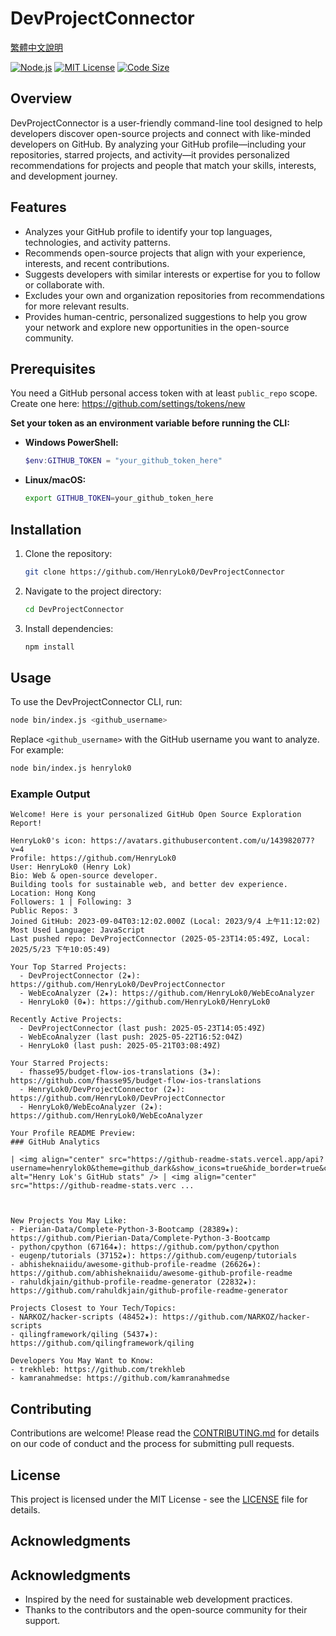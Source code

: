 # DevProjectConnector

[繁體中文說明](./TC.READMEmd)

[![Node.js](https://img.shields.io/badge/Node.js-14%2B-green?logo=node.js)](https://nodejs.org/)
[![MIT License](https://img.shields.io/github/license/HenryLok0/DevProjectConnector?color=blue)](https://github.com/HenryLok0/DevProjectConnector/blob/main/LICENSE)
[![Code Size](https://img.shields.io/github/languages/code-size/HenryLok0/DevProjectConnector?style=flat-square&logo=github)](https://github.com/HenryLok0/DevProjectConnector)

## Overview
DevProjectConnector is a user-friendly command-line tool designed to help developers discover open-source projects and connect with like-minded developers on GitHub. By analyzing your GitHub profile—including your repositories, starred projects, and activity—it provides personalized recommendations for projects and people that match your skills, interests, and development journey.

## Features
- Analyzes your GitHub profile to identify your top languages, technologies, and activity patterns.
- Recommends open-source projects that align with your experience, interests, and recent contributions.
- Suggests developers with similar interests or expertise for you to follow or collaborate with.
- Excludes your own and organization repositories from recommendations for more relevant results.
- Provides human-centric, personalized suggestions to help you grow your network and explore new opportunities in the open-source community.

## Prerequisites

You need a GitHub personal access token with at least `public_repo` scope.  
Create one here: https://github.com/settings/tokens/new

**Set your token as an environment variable before running the CLI:**

- **Windows PowerShell:**
  ```powershell
  $env:GITHUB_TOKEN = "your_github_token_here"
  ```

- **Linux/macOS:**
  ```bash
  export GITHUB_TOKEN=your_github_token_here
  ```

## Installation

1. Clone the repository:
   ```bash
   git clone https://github.com/HenryLok0/DevProjectConnector
   ```

2. Navigate to the project directory:
   ```bash
   cd DevProjectConnector
   ```

3. Install dependencies:
   ```bash
   npm install
   ```

## Usage

To use the DevProjectConnector CLI, run:
```bash
node bin/index.js <github_username>
```
Replace `<github_username>` with the GitHub username you want to analyze.  
For example:
```bash
node bin/index.js henrylok0
```

### Example Output

```
Welcome! Here is your personalized GitHub Open Source Exploration Report!

HenryLok0's icon: https://avatars.githubusercontent.com/u/143982077?v=4
Profile: https://github.com/HenryLok0
User: HenryLok0 (Henry Lok)
Bio: Web & open-source developer.
Building tools for sustainable web, and better dev experience.
Location: Hong Kong
Followers: 1 | Following: 3
Public Repos: 3
Joined GitHub: 2023-09-04T03:12:02.000Z (Local: 2023/9/4 上午11:12:02)
Most Used Language: JavaScript
Last pushed repo: DevProjectConnector (2025-05-23T14:05:49Z, Local: 2025/5/23 下午10:05:49)

Your Top Starred Projects:
  - DevProjectConnector (2★): https://github.com/HenryLok0/DevProjectConnector
  - WebEcoAnalyzer (2★): https://github.com/HenryLok0/WebEcoAnalyzer
  - HenryLok0 (0★): https://github.com/HenryLok0/HenryLok0

Recently Active Projects:
  - DevProjectConnector (last push: 2025-05-23T14:05:49Z)
  - WebEcoAnalyzer (last push: 2025-05-22T16:52:04Z)
  - HenryLok0 (last push: 2025-05-21T03:08:49Z)

Your Starred Projects:
  - fhasse95/budget-flow-ios-translations (3★): https://github.com/fhasse95/budget-flow-ios-translations
  - HenryLok0/DevProjectConnector (2★): https://github.com/HenryLok0/DevProjectConnector
  - HenryLok0/WebEcoAnalyzer (2★): https://github.com/HenryLok0/WebEcoAnalyzer

Your Profile README Preview:
### GitHub Analytics

| <img align="center" src="https://github-readme-stats.vercel.app/api?username=henrylok0&theme=github_dark&show_icons=true&hide_border=true&count_private=true&include_all_commits=true" alt="Henry Lok's GitHub stats" /> | <img align="center" src="https://github-readme-stats.verc ...



New Projects You May Like:
- Pierian-Data/Complete-Python-3-Bootcamp (28389★): https://github.com/Pierian-Data/Complete-Python-3-Bootcamp
- python/cpython (67164★): https://github.com/python/cpython
- eugenp/tutorials (37152★): https://github.com/eugenp/tutorials
- abhisheknaiidu/awesome-github-profile-readme (26626★): https://github.com/abhisheknaiidu/awesome-github-profile-readme
- rahuldkjain/github-profile-readme-generator (22832★): https://github.com/rahuldkjain/github-profile-readme-generator

Projects Closest to Your Tech/Topics:
- NARKOZ/hacker-scripts (48452★): https://github.com/NARKOZ/hacker-scripts
- qilingframework/qiling (5437★): https://github.com/qilingframework/qiling

Developers You May Want to Know:
- trekhleb: https://github.com/trekhleb
- kamranahmedse: https://github.com/kamranahmedse
```

## Contributing

Contributions are welcome! Please read the [CONTRIBUTING.md](CONTRIBUTING.md) for details on our code of conduct and the process for submitting pull requests.

## License

This project is licensed under the MIT License - see the [LICENSE](LICENSE) file for details.

## Acknowledgments

## Acknowledgments

- Inspired by the need for sustainable web development practices.
- Thanks to the contributors and the open-source community for their support.
